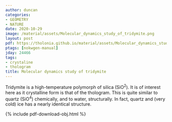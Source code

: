 ```yaml
---
author: duncan
categories:
- GEOMETRY
- NATURE
date: 2020-10-29
image: /material/assets/Molecular_dynamics_study_of_tridymite.png
layout: post
pdf: https://tholonia.github.io/material/assets/Molecular_dynamics_study_of_tridymite.pdf
ptags: [nokwgen-manual]
jday: 24466
tags:
- crystaline
- thologram
title: Molecular dynamics study of tridymite
---
```


Tridymite is a high-temperature polymorph of silica (SiO<sup>2</sup>).  It is of interest here as it crystalline form is that of the thologram.  This is quite similar to quartz (SiO<sup>4</sup>) chemically, and to water, structurally. In fact, quartz and (very cold) ice has a nearly identical structure. 

<!--more-->

{% include pdf-download-obj.html %}
